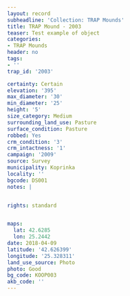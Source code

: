 ```yaml
---
layout: record
subheadline: 'Collection: TRAP Mounds'
title: TRAP Mound - 2003
teaser: Test example of object
categories:
- TRAP Mounds
header: no
tags:
- ''
trap_id: '2003'

certainty: Certain
elevation: '395'
max_diameter: '30'
min_diameter: '25'
height: '5'
size_category: Medium
surrounding_land_use: Pasture
surface_condition: Pasture
robbed: Yes
crm_condition: '3'
crm_intactness: '1'
campaign: '2009'
source: Survey
municipality: Koprinka
locality: ''
bgcode: DS001
notes: |


rights: standard


maps:
  lat: 42.6285
  lon: 25.2442
date: 2018-04-09
latitude: '42.626399'
longitude: '25.328311'
land_use_source: Photo
photo: Good
bg_code: KOOP003
akb_code: ''
---
```

